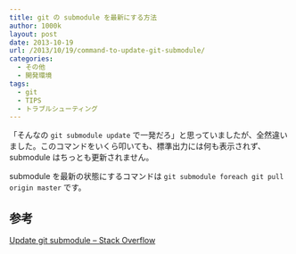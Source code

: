 ```yaml
---
title: git の submodule を最新にする方法
author: 1000k
layout: post
date: 2013-10-19
url: /2013/10/19/command-to-update-git-submodule/
categories:
  - その他
  - 開発環境
tags:
  - git
  - TIPS
  - トラブルシューティング
---
```

「そんなの `git submodule update` で一発だろ」と思っていましたが、全然違いました。このコマンドをいくら叩いても、標準出力には何も表示されず、submodule はちっとも更新されません。

submodule を最新の状態にするコマンドは `git submodule foreach git pull origin master` です。

## 参考

<a href="http://stackoverflow.com/questions/5828324/update-git-submodule" onclick="_gaq.push(['_trackEvent', 'outbound-article', 'http://stackoverflow.com/questions/5828324/update-git-submodule', 'Update git submodule &#8211; Stack Overflow']);" >Update git submodule &#8211; Stack Overflow</a>